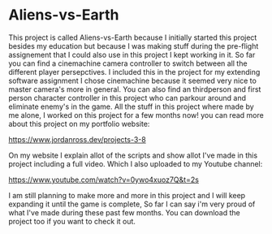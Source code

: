 # Aliens-vs-Earth
 
This project is called Aliens-vs-Earth because I initially started this project besides my education but because I was making stuff during the pre-flight assignement that I could also use in this project I kept working in it. So far you can find a cinemachine camera controller to switch between all the different player persepctives. I included this in the project for my extending software assignment I chose cinemachine because it seemed very nice to master camera's more in general.
You can also find an thirdperson and first person character controller in this project who can parkour around and eliminate enemy's in the game. All the stuff in this project where made by me alone, I worked on this project for a few months now! you can read more about this project on my portfolio website: 

https://www.jordanross.dev/projects-3-8

On my website I explain allot of the scripts and show allot I've made in this project including a full video. Which I also uploaded to my Youtube channel:

https://www.youtube.com/watch?v=0ywo4xuoz7Q&t=2s

I am still planning to make more and more in this project and I will keep expanding it until the game is complete, So far I can say i'm very proud of what I've made during these past few months. You can download the project too if you want to check it out.
